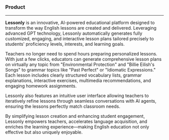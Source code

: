 ### Product

---

**Lessonly** is an innovative, AI-powered educational platform designed to transform the way English lessons are created and delivered. Leveraging advanced GPT technology, Lessonly automatically generates fully customized, engaging, and interactive lesson plans tailored precisely to students' proficiency levels, interests, and learning goals.

Teachers no longer need to spend hours preparing personalized lessons. With just a few clicks, educators can generate comprehensive lesson plans on virtually any topic from "Environmental Protection" and "Billie Eilish's Songs" to grammar topics like "Past Perfect" or "Idiomatic Expressions." Each lesson includes clearly structured vocabulary lists, grammar explanations, interactive exercises, multimedia recommendations, and engaging homework assignments.

Lessonly also features an intuitive user interface allowing teachers to iteratively refine lessons through seamless conversations with AI agents, ensuring the lessons perfectly match classroom needs.

By simplifying lesson creation and enhancing student engagement, Lessonly empowers teachers, accelerates language acquisition, and enriches the learning experience—making English education not only effective but also uniquely enjoyable.